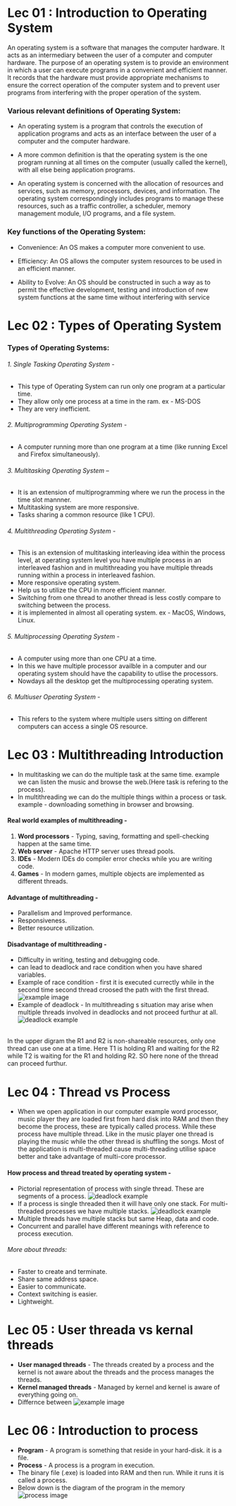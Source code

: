 <h1> <span>Lec 01 : </span>Introduction to Operating System </h1>
<p>
An operating system is a software that manages the computer hardware. It acts as an intermediary between the user of a computer and computer hardware. The purpose of an operating system is to provide an environment in which a user can execute programs in a convenient and efficient manner. It records that the hardware must provide appropriate mechanisms to ensure the correct operation of the computer system and to prevent user programs from interfering with the proper operation of the system.
</p>

<h3>Various relevant definitions of Operating System:</h3>

- An operating system is a program that controls the execution of application programs and acts as an interface between the user of a computer and the computer hardware.

- A more common definition is that the operating system is the one program running at all times on the computer (usually called the kernel), with all else being application programs.

- An operating system is concerned with the allocation of resources and services, such as memory, processors, devices, and information. The operating system correspondingly includes programs to manage these resources, such as a traffic controller, a scheduler, memory management module, I/O programs, and a file system.



<h3>Key functions of the Operating System:</h3>

- Convenience: An OS makes a computer more convenient to use.

- Efficiency: An OS allows the computer system resources to be used in an efficient manner.

- Ability to Evolve: An OS should be constructed in such a way as to permit the effective development, testing and introduction of new system functions at the same time without interfering with service


<h1> <span>Lec 02 : </span>Types of Operating System</h1>

<h3>Types of Operating Systems:</h3>


<h6>1. Single Tasking Operating System -</h6>

- This type of Operating System can run only one program at a particular time.
- They allow only one process at a time in the ram. ex - MS-DOS 
- They are very inefficient.

<h6>2. Multiprogramming Operating System -</h6> 

- A computer running more than one program at a time (like running Excel and Firefox simultaneously).

<h6>3. Multitasking Operating System –</h6>

- It is an extension of multiprogramming where we run the process in the time slot mannner.
- Multitasking system are more responsive.
- Tasks sharing a common resource (like 1 CPU).

<h6>4. Multithreading Operating System -</h6>

- This is an extension of multitasking interleaving idea within the process level, at operating system level you have multiple process in an interleaved fashion and in multithreading you have multiple threads running within a process in interleaved fashion.
- More responsive operating system.
- Help us to utilize the CPU in more efficient manner.
- Switching from one thread to another thread is less costly compare to switching between the process.
- it is implemented in almost all operating system. ex -  MacOS, Windows, Linux.

<h6>5. Multiprocessing Operating System -</h6>

- A computer using more than one CPU at a time.
- In this we have multiple processor availble in a computer and our operating system should have the capability to utlise the processors.
- Nowdays all the desktop get the multiprocessing operating system.


<h6>6. Multiuser Operating System -</h6> 

- This refers to the system where multiple users sitting on different computers can access a single OS resource.


# Lec 03 : Multithreading Introduction
- In multitasking we can do the multiple task at the same time. example we can listen the music and browse the web.(Here task is refering to the process).
- In multithreading we can do the multiple things within a process or task. example - downloading something in browser and browsing.

#### Real world examples of multithreading -
1. <b>Word processors</b> - Typing, saving, formatting and spell-checking happen at the same time.
2. <b>Web server</b> - Apache HTTP server uses thread pools.
3. <b>IDEs</b> - Modern IDEs do compiler error checks while you are writing code.
4. <b>Games</b> - In modern games, multiple objects are implemented as different threads.

#### Advantage of multithreading -
- Parallelism and Improved performance.
- Responsiveness.
- Better resource utilization.

#### Disadvantage of multithreading -
- Difficulty in writing, testing and debugging code.
- can lead to deadlock and race condition when you have shared variables.
- Example of race condition -
first it is executed currectly while in the second time second thread croosed the path with the first thread.
![example image](/images/raceCondition.png "Example image")
- Example of deadlock - In multithreading s situation may arise when multiple threads involved in deadlocks and not proceed furthur at all.<br>
![deadlock example](/images/deadlock.png "deadlock example")
<br>
In the upper digram the R1 and R2 is non-shareable resources, only one thread can use one at a time. Here T1 is holding R1 and waiting for the R2 while T2 is waiting for the R1 and holding R2. SO here none of the thread can proceed furthur.



# Lec 04 : Thread vs Process

- When we open application in our computer example word processor, music player they are loaded first from hard disk into RAM and then they become the process, these are typically called process. While these process have multiple thread. Like in the music player one thread is playing the music while the other thread is shuffling the songs. Most of the application is multi-threaded cause multi-threading utilise space better and take advantage of multi-core processor.

#### How process and thread treated by operating system -
- Pictorial representation of process with single thread. These are segments of a process.
![deadlock example](/images/singleThread.png "deadlock example")
- If a process is single threaded then it will have only one stack. For multi-threaded processes we have multiple stacks.
![deadlock example](/images/multipleThread.png "deadlock example")
- Multiple threads have multiple stacks but same Heap, data and code.
- Concurrent and parallel have different meanings with reference to process execution.
###### More about threads:
- Faster to create and terminate.
- Share same address space.
- Easier to communicate.
- Context switching is easier.
- Lightweight.


# Lec 05 : User threada vs kernal threads
- <b>User managed threads</b> - The threads created by a process and the kernel is not aware about the threads and the process manages the threads.
- <b>Kernel managed threads</b> - Managed by kernel and kernel is aware of everything going on.
- Differnce between 
![example image](/images/lec5notes.png "Example image")



# Lec 06 : Introduction to process
- <b>Program</b> - A program is something that reside in your hard-disk. it is a file.
- <b>Process</b> - A process is a program in execution.
- The binary file (.exe) is loaded into RAM and then run. While it runs it is called a process.
- Below down is the diagram of the program in the memory
![process image](/images/process.png "process image")
